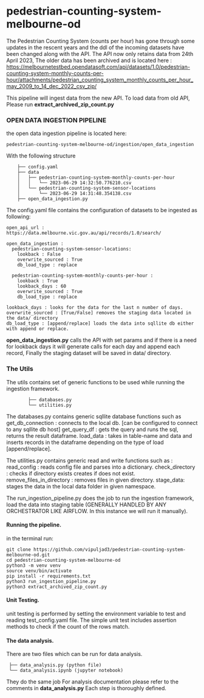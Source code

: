 # pedestrian-counting-system-melbourne-od

The Pedestrian Counting System (counts per hour) has gone through some updates in the rescent years and the ddl of the incoming datasets have been changed along with the API. The API now only retains data from 24th April 2023, The older data has been archived and is located here :
https://melbournetestbed.opendatasoft.com/api/datasets/1.0/pedestrian-counting-system-monthly-counts-per-hour/attachments/pedestrian_counting_system_monthly_counts_per_hour_may_2009_to_14_dec_2022_csv_zip/

This pipeline will ingest data from the new API.
To load data from old API, Please run **extract_archived_zip_count.py**

### OPEN DATA INGESTION PIPELINE
the open data ingestion pipeline is located here:        
```
pedestrian-counting-system-melbourne-od/ingestion/open_data_ingestion
```
With the following structure

        ├── config.yaml
        ├── data
        │   ├── pedestrian-counting-system-monthly-counts-per-hour
        │   │   └── 2023-06-29 14:32:50.776210.csv
        │   └── pedestrian-counting-system-sensor-locations
        │       └── 2023-06-29 14:31:48.354138.csv
        ├── open_data_ingestion.py
The config.yaml file contains the configuration of datasets to be ingested as following:
`````
open_api_url : https://data.melbourne.vic.gov.au/api/records/1.0/search/

open_data_ingestion :
  pedestrian-counting-system-sensor-locations: 
    lookback : False
    overwrite_sourced : True
    db_load_type : replace

  pedestrian-counting-system-monthly-counts-per-hour :
    lookback : True
    lookback_days : 60
    overwrite_sourced : True
    db_load_type : replace

`````
    lookback_days : looks for the data for the last n number of days. 
    overwrite_sourced : [True/False] removes the staging data located in the data/ directory
    db_load_type : [append/replace] loads the data into sqllite db either with append or replace.

**open_data_ingestion.py** calls the API with set params and if there is a need for lookback days it will generate calls for each day and append each record, Finally the staging dataset will be saved in data/ directory.

### The Utils
The utils contains set of generic functions to be used while running the ingestion framework.
```
        ├── databases.py
        └── utilities.py
```
The databases.py contains generic sqllite database functions such as 
get_db_connection : connects to the local db. [can be configured to connect to any sqllite db host]
get_query_df : gets the query and runs the sql, returns the result dataframe.
load_data : takes in table-name and data and inserts records in the dataframe depending on the type of load [append/replace].

The utilities.py contains generic read and write functions such as :
read_config : reads config file and parses into a dictionary.
check_directory : checks if directory exists creates if does not exist.
remove_files_in_directory : removes files in given directory.
stage_data: stages the data in the local data folder in given namespace.

The run_ingestion_pipeline.py does the job to run the ingestion framework, load the data into staging table (GENERALLY HANDLED BY ANY ORCHESTRATOR LIKE AIRFLOW. In this instance we will run it manually).

#### Running the pipeline. 
in the terminal run:

```
git clone https://github.com/vipuljad3/pedestrian-counting-system-melbourne-od.git
cd pedestrian-counting-system-melbourne-od
python3 -m venv venv
source venv/bin/activate
pip install -r requirements.txt
python3 run_ingestion_pipeline.py
python3 extract_archived_zip_count.py
```

#### Unit Testing.
unit testing is performed by setting the environment variable to test and reading test_config.yaml file.
The simple unit test includes assertion methods to check if the count of the rows match.


#### The data analysis.
There are two files which can be run for data analysis.
```
 ├── data_analysis.py (python file)
 └── data_analysis.ipynb (jupyter notebook)
 ```
They do the same job
For analysis documentation please refer to the comments in **data_analysis.py**
Each step is thoroughly defined.












